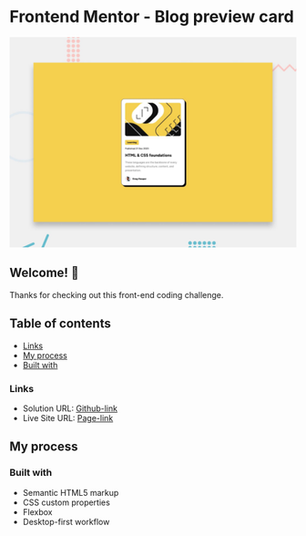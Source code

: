 # Frontend Mentor - Blog preview card

![Design preview for the Blog preview card coding challenge](./design/desktop-preview.jpg)

## Welcome! 👋

Thanks for checking out this front-end coding challenge.

## Table of contents

- [Links](#links)
- [My process](#my-process)
- [Built with](#built-with)

### Links

- Solution URL: [Github-link](https://github.com/Mikiyas6/blog-preview-card-main)
- Live Site URL: [Page-link](https://mikiyas6.github.io/blog-preview-card-main/)

## My process

### Built with

- Semantic HTML5 markup
- CSS custom properties
- Flexbox
- Desktop-first workflow
